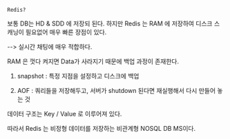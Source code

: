     Redis?
    
보통 DB는 HD & SDD 에 저장되 된다. 하지만 Redis 는 RAM 에 저장하여 디스크 스캐닝이 필요없어 매우 빠른 장점이 있다.

--> 실시간 채팅에 매우 적합하다.

RAM 은 껏다 켜지면 Data가 사라지기 때문에 백업 과정이 존재한다.

1. snapshot : 특정 지점을 설정하고 디스크에 백업

2. AOF : 쿼리들을 저장해두고, 서버가 shutdown 된다면 재실행해서 다시 만들어 놓는 것

데이터 구조는 Key / Value 로 이루어져 있다.

따라서 Redis 는 비정형 데이터를 저장하는 비관계형 NOSQL DB MS이다.
